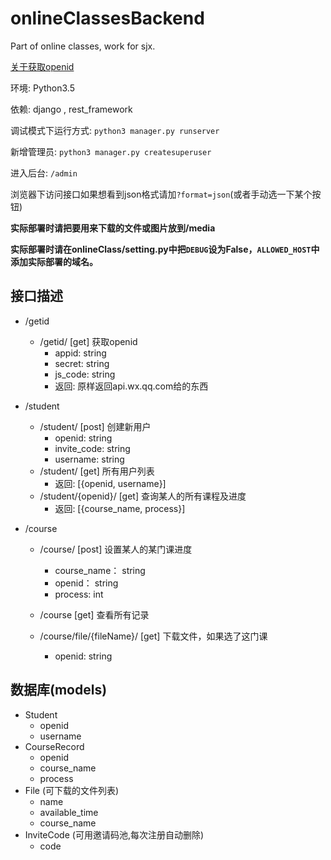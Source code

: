 # onlineClassesBackend
Part of online classes, work for sjx.

[关于获取openid](https://www.jianshu.com/p/9b5b80ae301b)

环境: Python3.5

依赖: django , rest_framework

调试模式下运行方式: `python3 manager.py runserver`

新增管理员: `python3 manager.py createsuperuser`

进入后台: `/admin`

浏览器下访问接口如果想看到json格式请加`?format=json`(或者手动选一下某个按钮)

**实际部署时请把要用来下载的文件或图片放到/media**

**实际部署时请在onlineClass/setting.py中把`DEBUG`设为False，`ALLOWED_HOST`中添加实际部署的域名。**

## 接口描述

+ /getid
  + /getid/ [get] 获取openid
    - appid: string
    - secret: string
    - js_code: string
    - 返回:  原样返回api.wx.qq.com给的东西


+ /student
  + /student/ [post] 创建新用户
    + openid: string
    + invite_code: string
    + username: string
  + /student/ [get] 所有用户列表
    + 返回: [{openid, username}]
  + /student/{openid}/ [get] 查询某人的所有课程及进度
    + 返回: [{course_name, process}]
+ /course
  + /course/ [post] 设置某人的某门课进度
    + course_name： string
    + openid： string
    + process: int
  + /course [get] 查看所有记录


  + /course/file/{fileName}/ [get] 下载文件，如果选了这门课
    + openid: string



## 数据库(models)

+ Student
  + openid
  + username
+ CourseRecord
  + openid
  + course_name
  + process
+ File (可下载的文件列表)
  + name
  + available_time
  + course_name
+ InviteCode (可用邀请码池,每次注册自动删除)
  + code
